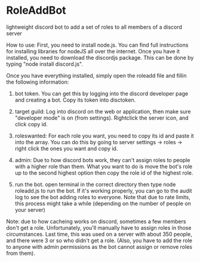 # RoleAddBot
lightweight discord bot to add a set of roles to all members of a discord server



How to use: 
First, you need to install node.js. You can find full instructions for installing libraries for nodeJS all over the internet.  Once you have it installed, you need to download the discordjs package. This can be done by typing "node install discord.js".  

Once you have everything installed, simply open the roleadd file and fillin the following information:
1) bot token.  You can get this by logging into the discord developer page and creating a bot.  Copy its token into disctoken.
2) target guild: Log into discord on the web or application, then make sure "developer mode" is on (from settings).  Rightclick the server icon, and click copy id.
3) roleswanted: For each role you want, you need to copy its id and paste it into the array.  You can do this by going to server settings -> roles -> right click the ones you want and copy id. 
4) admin: Due to how discord bots work, they can't assign roles to people with a higher role than them. What you want to do is move the bot's role up to the second highest option then copy the role id of the highest role. 

5) run the bot.  open terminal in the correct directory then type node roleadd.js to run the bot.  If it's working properly, you can go to the audit log to see the bot adding roles to everyone. Note that due to rate limits, this process might take a while (depending on the number of people on your server)

Note: due to how cacheing works on discord, sometimes a few members don't get a role.  Unfortunately, you'll manually have to assign roles in those circumstances.  Last time, this was used on a server with about 350 people, and there were 3 or so who didn't get a role.  (Also, you have to add the role to anyone with admin permissions as the bot cannot assign or remove roles from them). 

